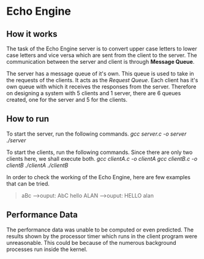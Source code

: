 # Echo Engine

## How it works

The task of the Echo Engine server is to convert upper case letters to lower case letters and vice versa which are sent from the client to the server. The communication between the server and client is through **Message Queue**. 

The server has a message queue of it's own. This queue is used to take in the requests of the clients. It acts as the *Request Queue*. Each client has it's own queue with which it receives the responses from the server. Therefore on designing a system with 5 clients and 1 server, there are 6 queues created, one for the server and 5 for the clients. 

## How to run

To start the server, run the following commands.
*gcc server.c -o server*
*./server*

To start the clients, run the following commands. Since there are only two clients here, we shall execute both.
*gcc clientA.c -o clientA*
*gcc clientB.c -o clientB*
*./clientA*
*./clientB*

In order to check the working of the Echo Engine, here are few examples that can be tried.
> aBc -->ouput: AbC
> hello ALAN -->ouput: HELLO alan

## Performance Data

The performance data was unable to be computed or even predicted. The results shown by the processor timer which runs in the client program were unreasonable. This could be because of the numerous background processes run inside the kernel. 
